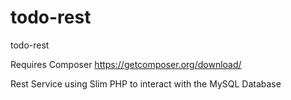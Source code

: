 # todo-rest
todo-rest

Requires Composer https://getcomposer.org/download/

Rest Service using Slim PHP to interact with the MySQL Database
